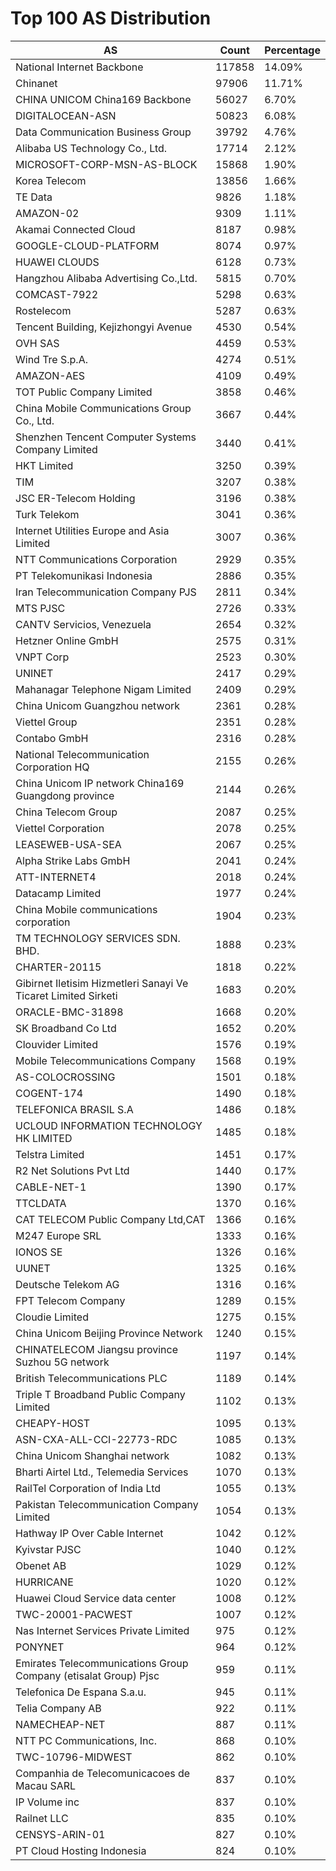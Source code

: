 # Top 100 AS Distribution
| AS | Count | Percentage |
|----|----|----|
| National Internet Backbone | 117858 | 14.09% |
| Chinanet | 97906 | 11.71% |
| CHINA UNICOM China169 Backbone | 56027 | 6.70% |
| DIGITALOCEAN-ASN | 50823 | 6.08% |
| Data Communication Business Group | 39792 | 4.76% |
| Alibaba US Technology Co., Ltd. | 17714 | 2.12% |
| MICROSOFT-CORP-MSN-AS-BLOCK | 15868 | 1.90% |
| Korea Telecom | 13856 | 1.66% |
| TE Data | 9826 | 1.18% |
| AMAZON-02 | 9309 | 1.11% |
| Akamai Connected Cloud | 8187 | 0.98% |
| GOOGLE-CLOUD-PLATFORM | 8074 | 0.97% |
| HUAWEI CLOUDS | 6128 | 0.73% |
| Hangzhou Alibaba Advertising Co.,Ltd. | 5815 | 0.70% |
| COMCAST-7922 | 5298 | 0.63% |
| Rostelecom | 5287 | 0.63% |
| Tencent Building, Kejizhongyi Avenue | 4530 | 0.54% |
| OVH SAS | 4459 | 0.53% |
| Wind Tre S.p.A. | 4274 | 0.51% |
| AMAZON-AES | 4109 | 0.49% |
| TOT Public Company Limited | 3858 | 0.46% |
| China Mobile Communications Group Co., Ltd. | 3667 | 0.44% |
| Shenzhen Tencent Computer Systems Company Limited | 3440 | 0.41% |
| HKT Limited | 3250 | 0.39% |
| TIM | 3207 | 0.38% |
| JSC ER-Telecom Holding | 3196 | 0.38% |
| Turk Telekom | 3041 | 0.36% |
| Internet Utilities Europe and Asia Limited | 3007 | 0.36% |
| NTT Communications Corporation | 2929 | 0.35% |
| PT Telekomunikasi Indonesia | 2886 | 0.35% |
| Iran Telecommunication Company PJS | 2811 | 0.34% |
| MTS PJSC | 2726 | 0.33% |
| CANTV Servicios, Venezuela | 2654 | 0.32% |
| Hetzner Online GmbH | 2575 | 0.31% |
| VNPT Corp | 2523 | 0.30% |
| UNINET | 2417 | 0.29% |
| Mahanagar Telephone Nigam Limited | 2409 | 0.29% |
| China Unicom Guangzhou network | 2361 | 0.28% |
| Viettel Group | 2351 | 0.28% |
| Contabo GmbH | 2316 | 0.28% |
| National Telecommunication Corporation HQ | 2155 | 0.26% |
| China Unicom IP network China169 Guangdong province | 2144 | 0.26% |
| China Telecom Group | 2087 | 0.25% |
| Viettel Corporation | 2078 | 0.25% |
| LEASEWEB-USA-SEA | 2067 | 0.25% |
| Alpha Strike Labs GmbH | 2041 | 0.24% |
| ATT-INTERNET4 | 2018 | 0.24% |
| Datacamp Limited | 1977 | 0.24% |
| China Mobile communications corporation | 1904 | 0.23% |
| TM TECHNOLOGY SERVICES SDN. BHD. | 1888 | 0.23% |
| CHARTER-20115 | 1818 | 0.22% |
| Gibirnet Iletisim Hizmetleri Sanayi Ve Ticaret Limited Sirketi | 1683 | 0.20% |
| ORACLE-BMC-31898 | 1668 | 0.20% |
| SK Broadband Co Ltd | 1652 | 0.20% |
| Clouvider Limited | 1576 | 0.19% |
| Mobile Telecommunications Company | 1568 | 0.19% |
| AS-COLOCROSSING | 1501 | 0.18% |
| COGENT-174 | 1490 | 0.18% |
| TELEFONICA BRASIL S.A | 1486 | 0.18% |
| UCLOUD INFORMATION TECHNOLOGY HK LIMITED | 1485 | 0.18% |
| Telstra Limited | 1451 | 0.17% |
| R2 Net Solutions Pvt Ltd | 1440 | 0.17% |
| CABLE-NET-1 | 1390 | 0.17% |
| TTCLDATA | 1370 | 0.16% |
| CAT TELECOM Public Company Ltd,CAT | 1366 | 0.16% |
| M247 Europe SRL | 1333 | 0.16% |
| IONOS SE | 1326 | 0.16% |
| UUNET | 1325 | 0.16% |
| Deutsche Telekom AG | 1316 | 0.16% |
| FPT Telecom Company | 1289 | 0.15% |
| Cloudie Limited | 1275 | 0.15% |
| China Unicom Beijing Province Network | 1240 | 0.15% |
| CHINATELECOM Jiangsu province Suzhou 5G network | 1197 | 0.14% |
| British Telecommunications PLC | 1189 | 0.14% |
| Triple T Broadband Public Company Limited | 1102 | 0.13% |
| CHEAPY-HOST | 1095 | 0.13% |
| ASN-CXA-ALL-CCI-22773-RDC | 1085 | 0.13% |
| China Unicom Shanghai network | 1082 | 0.13% |
| Bharti Airtel Ltd., Telemedia Services | 1070 | 0.13% |
| RailTel Corporation of India Ltd | 1055 | 0.13% |
| Pakistan Telecommunication Company Limited | 1054 | 0.13% |
| Hathway IP Over Cable Internet | 1042 | 0.12% |
| Kyivstar PJSC | 1040 | 0.12% |
| Obenet AB | 1029 | 0.12% |
| HURRICANE | 1020 | 0.12% |
| Huawei Cloud Service data center | 1008 | 0.12% |
| TWC-20001-PACWEST | 1007 | 0.12% |
| Nas Internet Services Private Limited | 975 | 0.12% |
| PONYNET | 964 | 0.12% |
| Emirates Telecommunications Group Company (etisalat Group) Pjsc | 959 | 0.11% |
| Telefonica De Espana S.a.u. | 945 | 0.11% |
| Telia Company AB | 922 | 0.11% |
| NAMECHEAP-NET | 887 | 0.11% |
| NTT PC Communications, Inc. | 868 | 0.10% |
| TWC-10796-MIDWEST | 862 | 0.10% |
| Companhia de Telecomunicacoes de Macau SARL | 837 | 0.10% |
| IP Volume inc | 837 | 0.10% |
| Railnet LLC | 835 | 0.10% |
| CENSYS-ARIN-01 | 827 | 0.10% |
| PT Cloud Hosting Indonesia | 824 | 0.10% |
